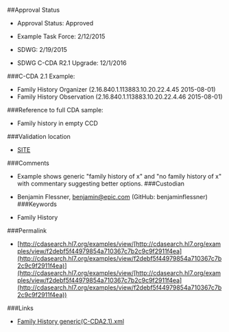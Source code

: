 ##Approval Status 

* Approval Status: Approved
* Example Task Force: 2/12/2015
* SDWG: 2/19/2015

* SDWG C-CDA R2.1 Upgrade: 12/1/2016    

###C-CDA 2.1 Example: 


* Family History Organizer (2.16.840.1.113883.10.20.22.4.45 2015-08-01)
* Family History Observation (2.16.840.1.113883.10.20.22.4.46 2015-08-01)

###Reference to full CDA sample:
* Family history in empty CCD


###Validation location

* [SITE](https://sitenv.org/c-cda-validator)


###Comments

* Example shows generic "family history of x" and "no family history of x" with commentary suggesting better options.
###Custodian

* Benjamin Flessner, benjamin@epic.com (GitHub: benjaminflessner)
###Keywords

* Family History

###Permalink 

* [http://cdasearch.hl7.org/examples/view/[http://cdasearch.hl7.org/examples/view/f2debf5f44979854a710367c7b2c9c9f2911f4ea](http://cdasearch.hl7.org/examples/view/f2debf5f44979854a710367c7b2c9c9f2911f4ea)](http://cdasearch.hl7.org/examples/view/[http://cdasearch.hl7.org/examples/view/f2debf5f44979854a710367c7b2c9c9f2911f4ea](http://cdasearch.hl7.org/examples/view/f2debf5f44979854a710367c7b2c9c9f2911f4ea))

###Links 

* [Family History generic(C-CDA2.1).xml](https://github.com/HL7/C-CDA-Examples/tree/master/Family%20History/Family%20History%20Generic/Family%20History%20generic%28C-CDA2.1%29.xml)
